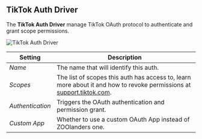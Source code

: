 ## TikTok Auth Driver

The **TikTok Auth Driver** manage TikTok OAuth protocol to authenticate and grant scope permissions.

![TikTok Auth Driver](./assets/driver-tiktok-oauth.webp)

| Setting | Description |
| --- | --- |
| *Name* | The name that will identify this auth. |
| *Scopes* | The list of scopes this auth has access to, learn more about it and how to revoke permissions at [support.tiktok.com](https://support.tiktok.com/en/safety-hc/account-and-user-safety/connect-to-third-party-apps). |
| *Authentication* | Triggers the OAuth authentication and permission grant. |
| *Custom App* | Whether to use a custom OAuth App instead of ZOOlanders one. |
